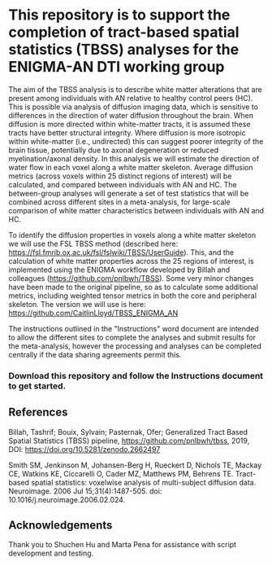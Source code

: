 # This repository is to support the completion of tract-based spatial statistics (TBSS) analyses for the ENIGMA-AN DTI working group

The aim of the TBSS analysis is to describe white matter alterations that are present among individuals with AN relative to healthy control peers (HC). This is possible via analysis of diffusion imaging data, which is sensitive to differences in the direction of water diffusion throughout the brain. When diffusion is more directed within white-matter tracts, it is assumed these tracts have better structural integrity. Where diffusion is more isotropic within white-matter (i.e., undirected) this can suggest poorer integrity of the brain tissue, potentially due to axonal degeneration or reduced myelination/axonal density. In this analysis we will estimate the direction of water flow in each voxel along a white matter skeleton. Average diffusion metrics (across voxels within 25 distinct regions of interest) will be calculated, and compared between individuals with AN and HC. The between-group analyses will generate a set of test statistics that will be combined across different sites in a meta-analysis, for large-scale comparison of white matter characteristics between individuals with AN and HC. 

To identify the diffusion properties in voxels along a white matter skeleton we will use the FSL TBSS method (described here: https://fsl.fmrib.ox.ac.uk/fsl/fslwiki/TBSS/UserGuide). This, and the calculation of white matter properties across the 25 regions of interest, is implemented using the ENIGMA workflow developed by Billah and colleagues (https://github.com/pnlbwh/TBSS). Some very minor changes have been made to the original pipeline, so as to calculate some additional metrics, including weighted tensor metrics in both the core and peripheral skeleton. The version we will use is here: https://github.com/CaitlinLloyd/TBSS_ENIGMA_AN

The instructions outlined in the "Instructions" word document are intended to allow the different sites to complete the analyses and submit results for the meta-analysis, however the processing and analyses can be completed centrally if the data sharing agreements permit this.

### Download this repository and follow the Instructions document to get started. 

## References

Billah, Tashrif; Bouix, Sylvain; Pasternak, Ofer; Generalized Tract Based Spatial Statistics (TBSS) pipeline, https://github.com/pnlbwh/tbss, 2019, DOI: https://doi.org/10.5281/zenodo.2662497

Smith SM, Jenkinson M, Johansen-Berg H, Rueckert D, Nichols TE, Mackay CE, Watkins KE, Ciccarelli O, Cader MZ, Matthews PM, Behrens TE. Tract-based spatial statistics: voxelwise analysis of multi-subject diffusion data. Neuroimage. 2006 Jul 15;31(4):1487-505. doi: 10.1016/j.neuroimage.2006.02.024.

## Acknowledgements

Thank you to Shuchen Hu and Marta Pena for assistance with script development and testing.
